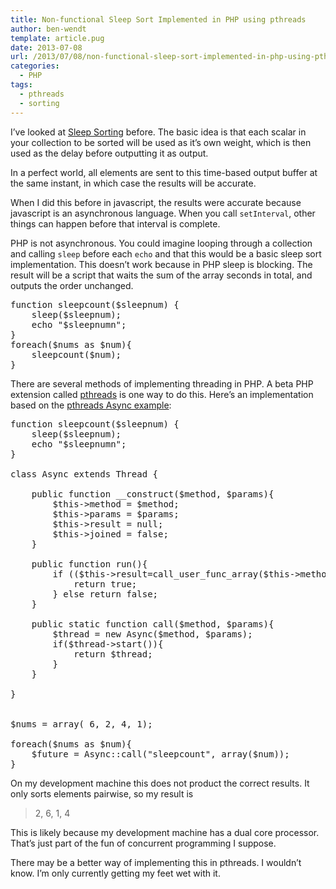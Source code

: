 ```yaml
---
title: Non-functional Sleep Sort Implemented in PHP using pthreads
author: ben-wendt
template: article.pug
date: 2013-07-08
url: /2013/07/08/non-functional-sleep-sort-implemented-in-php-using-pthreads/
categories:
  - PHP
tags:
  - pthreads
  - sorting
---
```

I&#8217;ve looked at [Sleep Sorting][1] before. The basic idea is that each scalar in your collection to be sorted will be used as it&#8217;s own weight, which is then used as the delay before outputting it as output.

In a perfect world, all elements are sent to this time-based output buffer at the same instant, in which case the results will be accurate.

When I did this before in javascript, the results were accurate because javascript is an asynchronous language. When you call `setInterval`, other things can happen before that interval is complete.

PHP is not asynchronous. You could imagine looping through a collection and calling `sleep` before each `echo` and that this would be a basic sleep sort implementation. This doesn&#8217;t work because in PHP sleep is blocking. The result will be a script that waits the sum of the array seconds in total, and outputs the order unchanged.

<pre class="brush: php; title: ; notranslate" title="">function sleepcount($sleepnum) {
	sleep($sleepnum);
	echo "$sleepnumn";
}
foreach($nums as $num){
	sleepcount($num);
}
</pre>

There are several methods of implementing threading in PHP. A beta PHP extension called [pthreads][2] is one way to do this. Here&#8217;s an implementation based on the [pthreads Async example][3]:

<pre class="brush: php; title: ; notranslate" title="">function sleepcount($sleepnum) {
	sleep($sleepnum);
	echo "$sleepnumn";
}

class Async extends Thread {

	public function __construct($method, $params){
		$this-&gt;method = $method;
		$this-&gt;params = $params;
		$this-&gt;result = null;
		$this-&gt;joined = false;
	}

	public function run(){
		if (($this-&gt;result=call_user_func_array($this-&gt;method, $this-&gt;params))) {
			return true;
		} else return false;
	}

	public static function call($method, $params){
		$thread = new Async($method, $params);
		if($thread-&gt;start()){
			return $thread;
		}
	}

}


$nums = array( 6, 2, 4, 1);

foreach($nums as $num){
	$future = Async::call("sleepcount", array($num));
}
</pre>

On my development machine this does not product the correct results. It only sorts elements pairwise, so my result is

> 2, 6, 1, 4

This is likely because my development machine has a dual core processor. That&#8217;s just part of the fun of concurrent programming I suppose. 

There may be a better way of implementing this in pthreads. I wouldn&#8217;t know. I&#8217;m only currently getting my feet wet with it.

 [1]: http://benwendt.ca/blog/?p=124
 [2]: https://github.com/krakjoe/pthreads
 [3]: https://github.com/krakjoe/pthreads/blob/master/examples/CallAnyFunction.php
